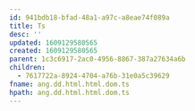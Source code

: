 ```yaml
---
id: 941bdb18-bfad-48a1-a97c-a8eae74f089a
title: Ts
desc: ''
updated: 1609129580565
created: 1609129580565
parent: 1c3c6917-2ac0-4956-8867-387a27634a6b
children:
  - 7617722a-8924-4704-a76b-31e0a5c39629
fname: ang.dd.html.html.dom.ts
hpath: ang.dd.html.html.dom.ts
---
```



